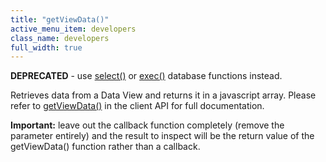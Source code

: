 ```yaml
---
title: "getViewData()"
active_menu_item: developers
class_name: developers
full_width: true
---
```



**DEPRECATED** - use [select()](/developers/user-guide/scripting-apis/server-side-api/ssj-object/database/select-handling/) or [exec()](/developers/user-guide/scripting-apis/server-side-api/ssj-object/database/exec) database functions instead.

Retrieves data from a Data View and returns it in a javascript array. Please refer to [getViewData()](/developers/user-guide/scripting-apis/client-api/data-view-functions/getviewdata) in the client API for full documentation.

**Important:** leave out the callback function completely (remove the parameter entirely) and the result to inspect will be the return value of the getViewData() function rather than a callback.

